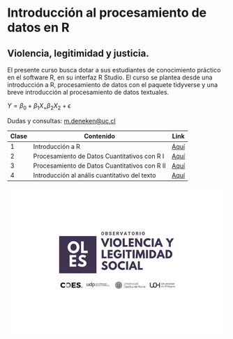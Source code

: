 # Introducción al procesamiento de datos en R

## Violencia, legitimidad y justicia.

El presente curso busca dotar a sus estudiantes de conocimiento práctico en el software R, en su interfaz R Studio. El curso se plantea desde una introducción a R, procesamiento de datos con el paquete tidyverse y una breve introducción al procesamiento de datos textuales.

$Y = \beta_0 + \beta_1 X_ + \beta_2 X_2 + \epsilon$

Dudas y consultas: [m.deneken\@uc.cl](m.deneken@uc.cl)

| Clase | Contenido                                     | Link                                                    |
|------------------|-------------------------|-----------------------------|
| 1     | Introducción a R                              | [Aquí](https://matdknu.github.io/intro-r/clase1/clase1) |
| 2     | Procesamiento de Datos Cuantitativos con R I  | [Aquí](https://matdknu.github.io/intro-r/clase2/clase2) |
| 3     | Procesamiento de Datos Cuantitativos con R II | [Aquí](https://matdknu.github.io/intro-r/clase3/clase3) |
| 4     | Introducción al anális cuantitativo del texto | [Aquí](https://matdknu.github.io/intro-r/clase4/clase4) |

![](images/oles_ok.jpg)
